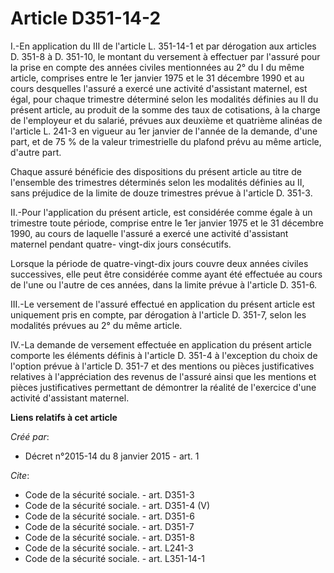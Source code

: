 # Article D351-14-2

I.-En application du III de l'article L. 351-14-1 et par dérogation aux articles D. 351-8 à D. 351-10, le montant du
versement à effectuer par l'assuré pour la prise en compte des années civiles mentionnées au 2° du I du même article,
comprises entre le 1er janvier 1975 et le 31 décembre 1990 et au cours desquelles l'assuré a exercé une activité d'assistant
maternel, est égal, pour chaque trimestre déterminé selon les modalités définies au II du présent article, au produit de la
somme des taux de cotisations, à la charge de l'employeur et du salarié, prévues aux deuxième et quatrième alinéas de
l'article L. 241-3 en vigueur au 1er janvier de l'année de la demande, d'une part, et de 75 % de la valeur trimestrielle du
plafond prévu au même article, d'autre part. 

Chaque assuré bénéficie des dispositions du présent article au titre de l'ensemble des trimestres déterminés selon les
modalités définies au II, sans préjudice de la limite de douze trimestres prévue à l'article D. 351-3. 

II.-Pour l'application du présent article, est considérée comme égale à un trimestre toute période, comprise entre le 1er
janvier 1975 et le 31 décembre 1990, au cours de laquelle l'assuré a exercé une activité d'assistant maternel pendant quatre-
vingt-dix jours consécutifs. 

Lorsque la période de quatre-vingt-dix jours couvre deux années civiles successives, elle peut être considérée comme ayant
été effectuée au cours de l'une ou l'autre de ces années, dans la limite prévue à l'article D. 351-6. 

III.-Le versement de l'assuré effectué en application du présent article est uniquement pris en compte, par dérogation à
l'article D. 351-7, selon les modalités prévues au 2° du même article. 

IV.-La demande de versement effectuée en application du présent article comporte les éléments définis à l'article D. 351-4 à
l'exception du choix de l'option prévue à l'article D. 351-7 et des mentions ou pièces justificatives relatives à
l'appréciation des revenus de l'assuré ainsi que les mentions et pièces justificatives permettant de démontrer la réalité de
l'exercice d'une activité d'assistant maternel.

**Liens relatifs à cet article**

_Créé par_:

  - Décret n°2015-14 du 8 janvier 2015 - art. 1

_Cite_:

  - Code de la sécurité sociale. - art. D351-3
  - Code de la sécurité sociale. - art. D351-4 (V)
  - Code de la sécurité sociale. - art. D351-6
  - Code de la sécurité sociale. - art. D351-7
  - Code de la sécurité sociale. - art. D351-8
  - Code de la sécurité sociale. - art. L241-3
  - Code de la sécurité sociale. - art. L351-14-1
